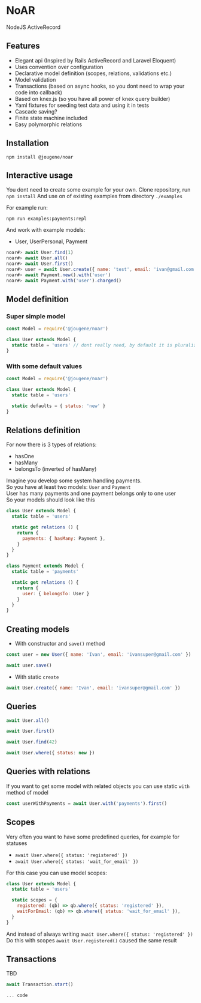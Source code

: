 # NoAR
NodeJS ActiveRecord

## Features
- Elegant api (Inspired by Rails ActiveRecord and Laravel Eloquent)
- Uses convention over configuration
- Declarative model definition (scopes, relations, validations etc.)
- Model validation
- Transactions (based on async hooks, so you dont need to wrap your code into callback)
- Based on knex.js (so you have all power of knex query builder)
- Yaml fixtures for seeding test data and using it in tests
- Cascade saving?
- Finite state machine included
- Easy polymorphic relations

## Installation

`npm install @jougene/noar`

## Interactive usage

You dont need to create some example for your own.
Clone repository, run `npm install`
And use on of existing examples from directory `./examples`

For example run:

`npm run examples:payments:repl`

And work with example models:
- User, UserPersonal, Payment

```javascript
noar#> await User.find(1)
noar#> await User.all()
noar#> await User.first()
noar#> user = await User.create({ name: 'test', email: 'ivan@gmail.com' })
noar#> await Payment.new().with('user')
noar#> await Payment.with('user').charged()
```

## Model definition
### Super simple model
```javascript
const Model = require('@jougene/noar')

class User extends Model {
  static table = 'users' // dont really need, by default it is pluralized form of model name.
}
```

### With some default values
```javascript
const Model = require('@jougene/noar')

class User extends Model {
  static table = 'users'

  static defaults = { status: 'new' }
}
```

## Relations definition
For now there is 3 types of relations:
- hasOne
- hasMany
- belongsTo (inverted of hasMany)

Imagine you develop some system handling payments.  
So you have at least two models: `User` and `Payment`  
User has many payments and one payment belongs only to one user  
So your models should look like this  

```javascript
class User extends Model {
  static table = 'users'

  static get relations () {
    return {
      payments: { hasMany: Payment },
    }
  }
}

class Payment extends Model {
  static table = 'payments'

  static get relations () {
    return {
      user: { belongsTo: User }
    }
  }
}

```

## Creating models
- With constructor and `save()` method
```javascript
const user = new User({ name: 'Ivan', email: 'ivansuper@gmail.com' })

await user.save()
```
- With static `create`
```javascript
await User.create({ name: 'Ivan', email: 'ivansuper@gmail.com' })
```

## Queries
```javascript
await User.all()

await User.first()

await User.find(42)

await User.where({ status: new })
```

## Queries with relations
If you want to get some model with related objects you can use static `with` method of model

```javascript
const userWithPayments = await User.with('payments').first()
```

## Scopes
Very often you want to have some predefined queries, for example for statuses  
- `await User.where({ status: 'registered' })`
- `await User.where({ status: 'wait_for_email' })`  

For this case you can use model scopes:
```javascript
class User extends Model {
  static table = 'users'

  static scopes = {
    registered: (qb) => qb.where({ status: 'registered' }),
    waitForEmail: (qb) => qb.where({ status: 'wait_for_email' }),
  }
}
```
And instead of always writing `await User.where({ status: 'registered' })`  
Do this with scopes `await User.registered()` caused the same result

## Transactions
TBD
```javascript
await Transaction.start()

... code
```
